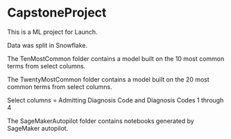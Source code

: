 # CapstoneProject
This is a ML project for Launch.

Data was split in Snowflake.

The TenMostCommon folder contains a model built on the 10 most common terms from select columns.

The TwentyMostCommon folder contains a model built on the 20 most common terms from select columns.

Select columns = Admitting Diagnosis Code and Diagnosis Codes 1 through 4

The SageMakerAutopilot folder contains notebooks generated by SageMaker autopilot.
